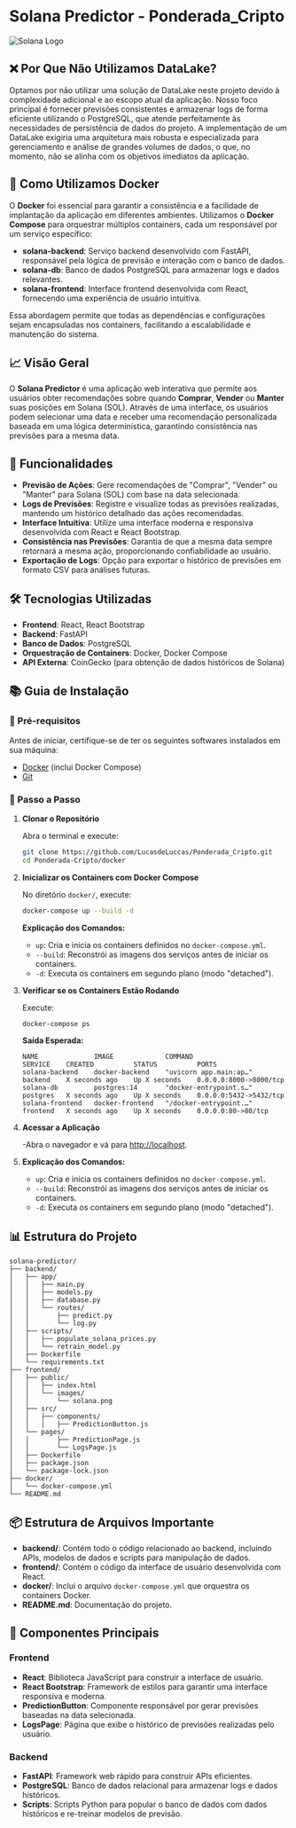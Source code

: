 # Solana Predictor - Ponderada_Cripto

![Solana Logo](frontend/public/images/solana.png)


## ❌ Por Que Não Utilizamos DataLake?

Optamos por não utilizar uma solução de DataLake neste projeto devido à complexidade adicional e ao escopo atual da aplicação. Nosso foco principal é fornecer previsões consistentes e armazenar logs de forma eficiente utilizando o PostgreSQL, que atende perfeitamente às necessidades de persistência de dados do projeto. A implementação de um DataLake exigiria uma arquitetura mais robusta e especializada para gerenciamento e análise de grandes volumes de dados, o que, no momento, não se alinha com os objetivos imediatos da aplicação.

## 🐳 Como Utilizamos Docker

O **Docker** foi essencial para garantir a consistência e a facilidade de implantação da aplicação em diferentes ambientes. Utilizamos o **Docker Compose** para orquestrar múltiplos containers, cada um responsável por um serviço específico:

- **solana-backend**: Serviço backend desenvolvido com FastAPI, responsável pela lógica de previsão e interação com o banco de dados.
- **solana-db**: Banco de dados PostgreSQL para armazenar logs e dados relevantes.
- **solana-frontend**: Interface frontend desenvolvida com React, fornecendo uma experiência de usuário intuitiva.

Essa abordagem permite que todas as dependências e configurações sejam encapsuladas nos containers, facilitando a escalabilidade e manutenção do sistema.


## 📈 Visão Geral

O **Solana Predictor** é uma aplicação web interativa que permite aos usuários obter recomendações sobre quando **Comprar**, **Vender** ou **Manter** suas posições em Solana (SOL). Através de uma interface, os usuários podem selecionar uma data e receber uma recomendação personalizada baseada em uma lógica determinística, garantindo consistência nas previsões para a mesma data.

## 🚀 Funcionalidades

- **Previsão de Ações**: Gere recomendações de "Comprar", "Vender" ou "Manter" para Solana (SOL) com base na data selecionada.
- **Logs de Previsões**: Registre e visualize todas as previsões realizadas, mantendo um histórico detalhado das ações recomendadas.
- **Interface Intuitiva**: Utilize uma interface moderna e responsiva desenvolvida com React e React Bootstrap.
- **Consistência nas Previsões**: Garantia de que a mesma data sempre retornará a mesma ação, proporcionando confiabilidade ao usuário.
- **Exportação de Logs**: Opção para exportar o histórico de previsões em formato CSV para análises futuras.

## 🛠 Tecnologias Utilizadas

- **Frontend**: React, React Bootstrap
- **Backend**: FastAPI
- **Banco de Dados**: PostgreSQL
- **Orquestração de Containers**: Docker, Docker Compose
- **API Externa**: CoinGecko (para obtenção de dados históricos de Solana)


## 📚 Guia de Instalação

### 📝 Pré-requisitos

Antes de iniciar, certifique-se de ter os seguintes softwares instalados em sua máquina:

- [Docker](https://www.docker.com/get-started) (inclui Docker Compose)
- [Git](https://git-scm.com/downloads)

### 🔧 Passo a Passo

1. **Clonar o Repositório**

   Abra o terminal e execute:

   ```bash
   git clone https://github.com/LucasdeLuccas/Ponderada_Cripto.git
   cd Ponderada-Cripto/docker
   ```

2. **Inicializar os Containers com Docker Compose**

   No diretório `docker/`, execute:

   ```bash
   docker-compose up --build -d
   ```

   **Explicação dos Comandos:**

   - `up`: Cria e inicia os containers definidos no `docker-compose.yml`.
   - `--build`: Reconstrói as imagens dos serviços antes de iniciar os containers.
   - `-d`: Executa os containers em segundo plano (modo "detached").

3. **Verificar se os Containers Estão Rodando**

   Execute:

   ```bash
   docker-compose ps
   ```

   **Saída Esperada:**

   ```
   NAME              IMAGE             COMMAND                  SERVICE    CREATED          STATUS          PORTS
   solana-backend    docker-backend    "uvicorn app.main:ap…"   backend    X seconds ago    Up X seconds    0.0.0.0:8000->8000/tcp
   solana-db         postgres:14       "docker-entrypoint.s…"   postgres   X seconds ago    Up X seconds    0.0.0.0:5432->5432/tcp
   solana-frontend   docker-frontend   "/docker-entrypoint.…"   frontend   X seconds ago    Up X seconds    0.0.0.0:80->80/tcp
   ```

4. **Acessar a Aplicação**

   -Abra o navegador e vá para [http://localhost](http://localhost).

5. **Explicação dos Comandos:**

   - `up`: Cria e inicia os containers definidos no `docker-compose.yml`.
   - `--build`: Reconstrói as imagens dos serviços antes de iniciar os containers.
   - `-d`: Executa os containers em segundo plano (modo "detached").  

## 📊 Estrutura do Projeto

```
solana-predictor/
├── backend/
│   ├── app/
│   │   ├── main.py
│   │   ├── models.py
│   │   ├── database.py
│   │   └── routes/
│   │       ├── predict.py
│   │       └── log.py
│   ├── scripts/
│   │   ├── populate_solana_prices.py
│   │   └── retrain_model.py
│   ├── Dockerfile
│   └── requirements.txt
├── frontend/
│   ├── public/
│   │   ├── index.html
│   │   └── images/
│   │       └── solana.png
│   ├── src/
│   │   ├── components/
│   │   │   ├── PredictionButton.js
│   └── pages/
│   │       ├── PredictionPage.js
│   │       └── LogsPage.js
│   ├── Dockerfile
│   ├── package.json
│   └── package-lock.json
├── docker/
│   └── docker-compose.yml
└── README.md
```

## 📦 Estrutura de Arquivos Importante

- **backend/**: Contém todo o código relacionado ao backend, incluindo APIs, modelos de dados e scripts para manipulação de dados.
- **frontend/**: Contém o código da interface de usuário desenvolvida com React.
- **docker/**: Inclui o arquivo `docker-compose.yml` que orquestra os containers Docker.
- **README.md**: Documentação do projeto.

## 🧩 Componentes Principais

### **Frontend**

- **React**: Biblioteca JavaScript para construir a interface de usuário.
- **React Bootstrap**: Framework de estilos para garantir uma interface responsiva e moderna.
- **PredictionButton**: Componente responsável por gerar previsões baseadas na data selecionada.
- **LogsPage**: Página que exibe o histórico de previsões realizadas pelo usuário.

### **Backend**

- **FastAPI**: Framework web rápido para construir APIs eficientes.
- **PostgreSQL**: Banco de dados relacional para armazenar logs e dados históricos.
- **Scripts**: Scripts Python para popular o banco de dados com dados históricos e re-treinar modelos de previsão.




 

 
